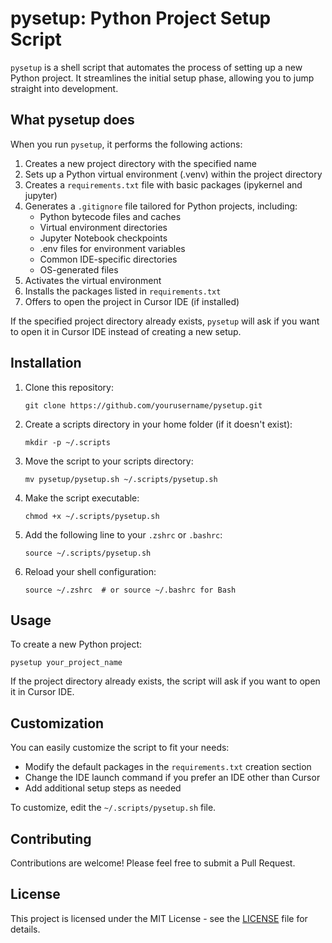 # pysetup: Python Project Setup Script

`pysetup` is a shell script that automates the process of setting up a new Python project. It streamlines the initial setup phase, allowing you to jump straight into development.

## What pysetup does

When you run `pysetup`, it performs the following actions:

1. Creates a new project directory with the specified name
2. Sets up a Python virtual environment (.venv) within the project directory
3. Creates a `requirements.txt` file with basic packages (ipykernel and jupyter)
4. Generates a `.gitignore` file tailored for Python projects, including:
   - Python bytecode files and caches
   - Virtual environment directories
   - Jupyter Notebook checkpoints
   - .env files for environment variables
   - Common IDE-specific directories
   - OS-generated files
5. Activates the virtual environment
6. Installs the packages listed in `requirements.txt`
7. Offers to open the project in Cursor IDE (if installed)

If the specified project directory already exists, `pysetup` will ask if you want to open it in Cursor IDE instead of creating a new setup.

## Installation

1. Clone this repository:
   ```
   git clone https://github.com/yourusername/pysetup.git
   ```

2. Create a scripts directory in your home folder (if it doesn't exist):
   ```
   mkdir -p ~/.scripts
   ```

3. Move the script to your scripts directory:
   ```
   mv pysetup/pysetup.sh ~/.scripts/pysetup.sh
   ```

4. Make the script executable:
   ```
   chmod +x ~/.scripts/pysetup.sh
   ```

5. Add the following line to your `.zshrc` or `.bashrc`:
   ```
   source ~/.scripts/pysetup.sh
   ```

6. Reload your shell configuration:
   ```
   source ~/.zshrc  # or source ~/.bashrc for Bash
   ```

## Usage

To create a new Python project:

```
pysetup your_project_name
```

If the project directory already exists, the script will ask if you want to open it in Cursor IDE.

## Customization

You can easily customize the script to fit your needs:

- Modify the default packages in the `requirements.txt` creation section
- Change the IDE launch command if you prefer an IDE other than Cursor
- Add additional setup steps as needed

To customize, edit the `~/.scripts/pysetup.sh` file.

## Contributing

Contributions are welcome! Please feel free to submit a Pull Request.

## License

This project is licensed under the MIT License - see the [LICENSE](LICENSE) file for details.